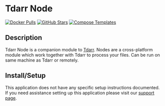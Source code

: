 # Tdarr Node

[![Docker Pulls](https://img.shields.io/docker/pulls/haveagitgat/tdarr?style=flat-square&color=607D8B&label=docker%20pulls&logo=docker)](https://hub.docker.com/r/haveagitgat/tdarr)
[![GitHub Stars](https://img.shields.io/github/stars/haveagitgat/tdarr?style=flat-square&color=607D8B&label=github%20stars&logo=github)](https://github.com/haveagitgat/tdarr)
[![Compose Templates](https://img.shields.io/static/v1?style=flat-square&color=607D8B&label=compose&message=templates)](https://github.com/GhostWriters/DockSTARTer/tree/main/compose/.apps/tdarrnode)

## Description

Tdarr Node is a companion module to [Tdarr](https://dockstarter.com/apps/tdarr). Nodes are a cross-platform module which work together with Tdarr to process your files. Can be run on same machine as Tdarr or remotely.

## Install/Setup

This application does not have any specific setup instructions documented. If
you need assistance setting up this application please visit our
[support page](https://dockstarter.com/basics/support/).
